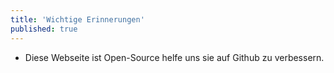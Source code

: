 ```yaml
---
title: 'Wichtige Erinnerungen'
published: true
---
```


* Diese Webseite ist Open-Source helfe uns sie auf Github zu verbessern.
